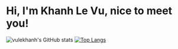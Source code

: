 # Hi, I'm Khanh Le Vu, nice to meet you!
![vulekhanh's GitHub stats](https://github-readme-stats.vercel.app/api?username=vulekhanh&show_icons=true&theme=nightowl)
[![Top Langs](https://github-readme-stats.vercel.app/api/top-langs/?username=vulekhanh)](https://github.com/vulekhanh/)


